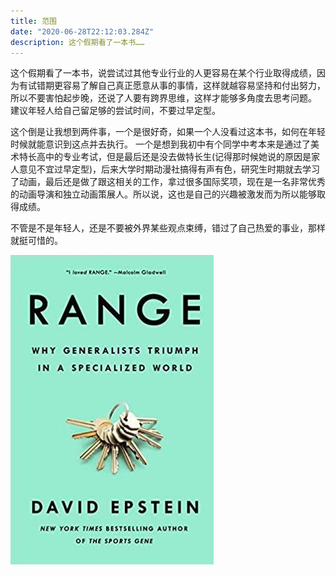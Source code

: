 ```yaml
---
title: 范围
date: "2020-06-28T22:12:03.284Z"
description: 这个假期看了一本书……
---
```


这个假期看了一本书，说尝试过其他专业行业的人更容易在某个行业取得成绩，因为有试错期更容易了解自己真正愿意从事的事情，这样就越容易坚持和付出努力，所以不要害怕起步晚，还说了人要有跨界思维，这样才能够多角度去思考问题。 建议年轻人给自己留足够的尝试时间，不要过早定型。

这个倒是让我想到两件事，一个是很好奇，如果一个人没看过这本书，如何在年轻时候就能意识到这点并去执行。 一个是想到我初中有个同学中考本来是通过了美术特长高中的专业考试，但是最后还是没去做特长生(记得那时候她说的原因是家人意见不宜过早定型)，后来大学时期动漫社搞得有声有色，研究生时期就去学习了动画，最后还是做了跟这相关的工作，拿过很多国际奖项，现在是一名非常优秀的动画导演和独立动画策展人。所以说，这也是自己的兴趣被激发而为所以能够取得成绩。

不管是不是年轻人，还是不要被外界某些观点束缚，错过了自己热爱的事业，那样就挺可惜的。

![封面](./book.jpeg)
